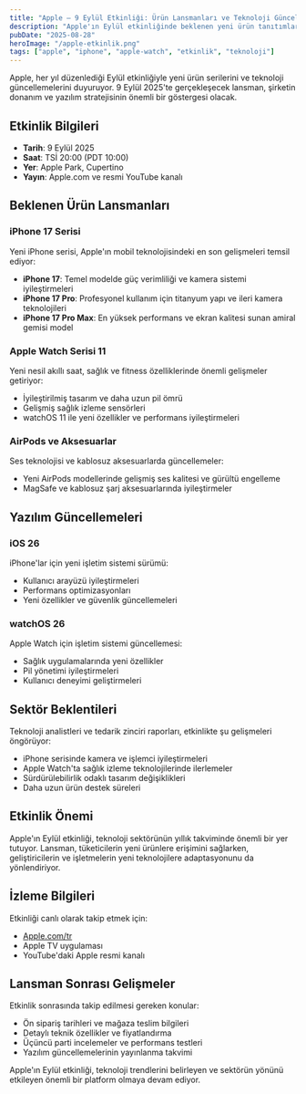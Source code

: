 ```yaml
---
title: "Apple — 9 Eylül Etkinliği: Ürün Lansmanları ve Teknoloji Güncellemeleri"
description: "Apple'ın Eylül etkinliğinde beklenen yeni ürün tanıtımları ve donanım iyileştirmeleri üzerine kapsamlı inceleme."
pubDate: "2025-08-28"
heroImage: "/apple-etkinlik.png"
tags: ["apple", "iphone", "apple-watch", "etkinlik", "teknoloji"]
---
```


Apple, her yıl düzenlediği Eylül etkinliğiyle yeni ürün serilerini ve teknoloji güncellemelerini duyuruyor. 9 Eylül 2025'te gerçekleşecek lansman, şirketin donanım ve yazılım stratejisinin önemli bir göstergesi olacak.

## Etkinlik Bilgileri

- **Tarih**: 9 Eylül 2025
- **Saat**: TSİ 20:00 (PDT 10:00)
- **Yer**: Apple Park, Cupertino
- **Yayın**: Apple.com ve resmi YouTube kanalı

## Beklenen Ürün Lansmanları

### iPhone 17 Serisi
Yeni iPhone serisi, Apple'ın mobil teknolojisindeki en son gelişmeleri temsil ediyor:

- **iPhone 17**: Temel modelde güç verimliliği ve kamera sistemi iyileştirmeleri
- **iPhone 17 Pro**: Profesyonel kullanım için titanyum yapı ve ileri kamera teknolojileri
- **iPhone 17 Pro Max**: En yüksek performans ve ekran kalitesi sunan amiral gemisi model

### Apple Watch Serisi 11
Yeni nesil akıllı saat, sağlık ve fitness özelliklerinde önemli gelişmeler getiriyor:
- İyileştirilmiş tasarım ve daha uzun pil ömrü
- Gelişmiş sağlık izleme sensörleri
- watchOS 11 ile yeni özellikler ve performans iyileştirmeleri

### AirPods ve Aksesuarlar
Ses teknolojisi ve kablosuz aksesuarlarda güncellemeler:
- Yeni AirPods modellerinde gelişmiş ses kalitesi ve gürültü engelleme
- MagSafe ve kablosuz şarj aksesuarlarında iyileştirmeler

## Yazılım Güncellemeleri

### iOS 26
iPhone'lar için yeni işletim sistemi sürümü:
- Kullanıcı arayüzü iyileştirmeleri
- Performans optimizasyonları
- Yeni özellikler ve güvenlik güncellemeleri

### watchOS 26
Apple Watch için işletim sistemi güncellemesi:
- Sağlık uygulamalarında yeni özellikler
- Pil yönetimi iyileştirmeleri
- Kullanıcı deneyimi geliştirmeleri

## Sektör Beklentileri

Teknoloji analistleri ve tedarik zinciri raporları, etkinlikte şu gelişmeleri öngörüyor:
- iPhone serisinde kamera ve işlemci iyileştirmeleri
- Apple Watch'ta sağlık izleme teknolojilerinde ilerlemeler
- Sürdürülebilirlik odaklı tasarım değişiklikleri
- Daha uzun ürün destek süreleri

## Etkinlik Önemi

Apple'ın Eylül etkinliği, teknoloji sektörünün yıllık takviminde önemli bir yer tutuyor. Lansman, tüketicilerin yeni ürünlere erişimini sağlarken, geliştiricilerin ve işletmelerin yeni teknolojilere adaptasyonunu da yönlendiriyor.

## İzleme Bilgileri

Etkinliği canlı olarak takip etmek için:
- [Apple.com/tr](https://www.apple.com/tr/apple-events/)
- Apple TV uygulaması
- YouTube'daki Apple resmi kanalı

## Lansman Sonrası Gelişmeler

Etkinlik sonrasında takip edilmesi gereken konular:
- Ön sipariş tarihleri ve mağaza teslim bilgileri
- Detaylı teknik özellikler ve fiyatlandırma
- Üçüncü parti incelemeler ve performans testleri
- Yazılım güncellemelerinin yayınlanma takvimi

Apple'ın Eylül etkinliği, teknoloji trendlerini belirleyen ve sektörün yönünü etkileyen önemli bir platform olmaya devam ediyor.
